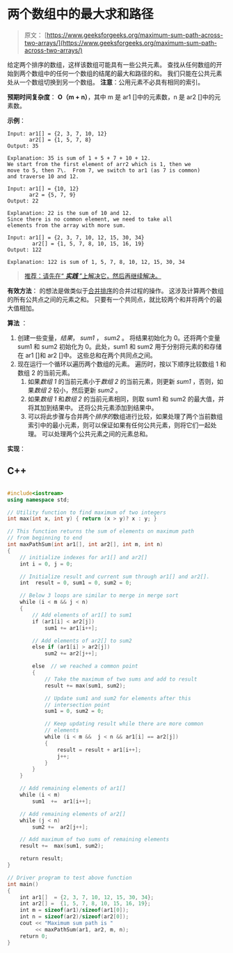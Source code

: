 # 两个数组中的最大求和路径

> 原文： [https://www.geeksforgeeks.org/maximum-sum-path-across-two-arrays/](https://www.geeksforgeeks.org/maximum-sum-path-across-two-arrays/)

给定两个排序的数组，这样该数组可能具有一些公共元素。 查找从任何数组的开始到两个数组中的任何一个数组的结尾的最大和路径的和。 我们只能在公共元素处从一个数组切换到另一个数组。
**注意**：公用元素不必具有相同的索引。

**预期时间复杂度**： **O（m + n）**，其中 m 是 ar1 []中的元素数，n 是 ar2 []中的元素数。

**示例**：

```
Input: ar1[] = {2, 3, 7, 10, 12}
       ar2[] = {1, 5, 7, 8}
Output: 35

Explanation: 35 is sum of 1 + 5 + 7 + 10 + 12.
We start from the first element of arr2 which is 1, then we
move to 5, then 7\.  From 7, we switch to ar1 (as 7 is common)
and traverse 10 and 12.

Input: ar1[] = {10, 12}
       ar2 = {5, 7, 9}
Output: 22

Explanation: 22 is the sum of 10 and 12.
Since there is no common element, we need to take all 
elements from the array with more sum.

Input: ar1[] = {2, 3, 7, 10, 12, 15, 30, 34}
        ar2[] = {1, 5, 7, 8, 10, 15, 16, 19}
Output: 122

Explanation: 122 is sum of 1, 5, 7, 8, 10, 12, 15, 30, 34

```

> [推荐：请先在“ ***实践*** ”上解决它，然后再继续解决。](https://practice.geeksforgeeks.org/problems/max-sum-path-in-two-arrays/1)

**有效方法**： 的想法是做类似于[合并排序](http://geeksquiz.com/merge-sort/)的合并过程的操作。 这涉及计算两个数组的所有公共点之间的元素之和。 只要有一个共同点，就比较两个和并将两个的最大值相加。

**算法** ：

1.  创建一些变量，*结果*， *sum1* ， *sum2* 。 将结果初始化为 0。还将两个变量 sum1 和 sum2 初始化为 0。此处，sum1 和 sum2 用于分别将元素的和存储在 ar1 []和 ar2 []中。 这些总和在两个共同点之间。
2.  现在运行一个循环以遍历两个数组的元素。 遍历时，按以下顺序比较数组 1 和数组 2 的当前元素。
    1.  如果*数组 1* 的当前元素小于*数组 2* 的当前元素，则更新 *sum1* ，否则，如果*数组 2* 较小，然后更新 *sum2* 。
    2.  如果*数组 1* 和*数组 2* 的当前元素相同，则取 sum1 和 sum2 的最大值，并将其加到结果中。 还将公共元素添加到结果中。
    3.  可以将此步骤与合并两个*排序的*数组进行比较，如果处理了两个当前数组索引中的最小元素，则可以保证如果有任何公共元素，则将它们一起处理。 可以处理两个公共元素之间的元素总和。

**实现**：

## C++ 

```cpp

#include<iostream> 
using namespace std; 

// Utility function to find maximum of two integers 
int max(int x, int y) { return (x > y)? x : y; } 

// This function returns the sum of elements on maximum path 
// from beginning to end 
int maxPathSum(int ar1[], int ar2[], int m, int n) 
{ 
    // initialize indexes for ar1[] and ar2[] 
    int i = 0, j = 0; 

    // Initialize result and current sum through ar1[] and ar2[]. 
    int  result = 0, sum1 = 0, sum2 = 0; 

    // Below 3 loops are similar to merge in merge sort 
    while (i < m && j < n) 
    { 
        // Add elements of ar1[] to sum1 
        if (ar1[i] < ar2[j]) 
            sum1 += ar1[i++]; 

        // Add elements of ar2[] to sum2 
        else if (ar1[i] > ar2[j]) 
            sum2 += ar2[j++]; 

        else  // we reached a common point 
        { 
            // Take the maximum of two sums and add to result 
            result += max(sum1, sum2); 

            // Update sum1 and sum2 for elements after this 
            // intersection point 
            sum1 = 0, sum2 = 0; 

            // Keep updating result while there are more common 
            // elements 
            while (i < m &&  j < n && ar1[i] == ar2[j]) 
            { 
                result = result + ar1[i++]; 
                j++; 
            } 
        } 
    } 

    // Add remaining elements of ar1[] 
    while (i < m) 
        sum1  +=  ar1[i++]; 

    // Add remaining elements of ar2[] 
    while (j < n) 
        sum2 +=  ar2[j++]; 

    // Add maximum of two sums of remaining elements 
    result +=  max(sum1, sum2); 

    return result; 
} 

// Driver program to test above function 
int main() 
{ 
    int ar1[]  = {2, 3, 7, 10, 12, 15, 30, 34}; 
    int ar2[] =  {1, 5, 7, 8, 10, 15, 16, 19}; 
    int m = sizeof(ar1)/sizeof(ar1[0]); 
    int n = sizeof(ar2)/sizeof(ar2[0]); 
    cout << "Maximum sum path is " 
         << maxPathSum(ar1, ar2, m, n); 
    return 0; 
} 

```